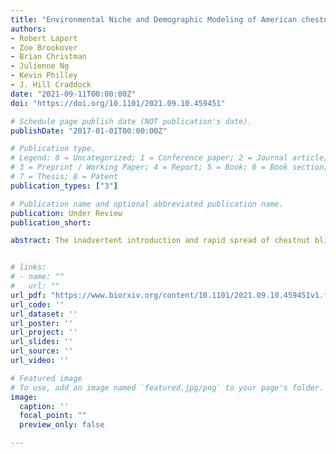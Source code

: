 ```yaml
---
title: "Environmental Niche and Demographic Modeling of American chestnut Near its Southwestern Range Limit"
authors:
- Robert Laport
- Zoe Brookover
- Brian Christman
- Julienne Ng
- Kevin Philley
- J. Hill Craddock
date: "2021-09-11T00:00:00Z"
doi: "https://doi.org/10.1101/2021.09.10.459451"

# Schedule page publish date (NOT publication's date).
publishDate: "2017-01-01T00:00:00Z"

# Publication type.
# Legend: 0 = Uncategorized; 1 = Conference paper; 2 = Journal article;
# 3 = Preprint / Working Paper; 4 = Report; 5 = Book; 6 = Book section;
# 7 = Thesis; 8 = Patent
publication_types: ["3"]

# Publication name and optional abbreviated publication name.
publication: Under Review
publication_short:

abstract: The inadvertent introduction and rapid spread of chestnut blight (caused by Cryphonectria parasitica (Murr.) Barr) in the early 20th century resulted in the demise of American chestnut (Castanea dentata (Marsh.) Borkh.; Fagaceae) as a major component of forest canopies and had negative impacts on eastern forest communities. Research efforts over the last century have documented the persistence of occasional trees and root crown/stump sprouts throughout much of the species’ historic range providing the basis for ongoing breeding of blight-resistant stock and restoration efforts. Unfortunately, it remains unclear how much of the historic range remains climatically suitable for remnant trees that may harbor unique genetic variation for successful reintroduction efforts. Here we investigate whether the southwestern portion of the historical range remains environmentally suitable for undiscovered remnant populations of C. dentata using environmental niche modeling. We also use stage-structured matrix projection models to investigate the potential demographic future of C. dentata in W Tennessee, N Mississippi, SW Kentucky, and NW Alabama based upon observations of American chestnut in these areas over the last several decades. We found that suitable habitat associated with higher elevations and areas of high forest canopy cover occurs throughout much of the southwestern portion of the historical range and that populations of American chestnut in these areas are predicted to drastically decline over the next ∼100-200 years without conservation interventions to mitigate the negative consequences of chestnut blight.


# links:
# - name: ""
#   url: ""
url_pdf: "https://www.biorxiv.org/content/10.1101/2021.09.10.459451v1.full.pdf"
url_code: ''
url_dataset: ''
url_poster: ''
url_project: ''
url_slides: ''
url_source: ''
url_video: ''

# Featured image
# To use, add an image named `featured.jpg/png` to your page's folder. 
image:
  caption: ''
  focal_point: ""
  preview_only: false

---
```

